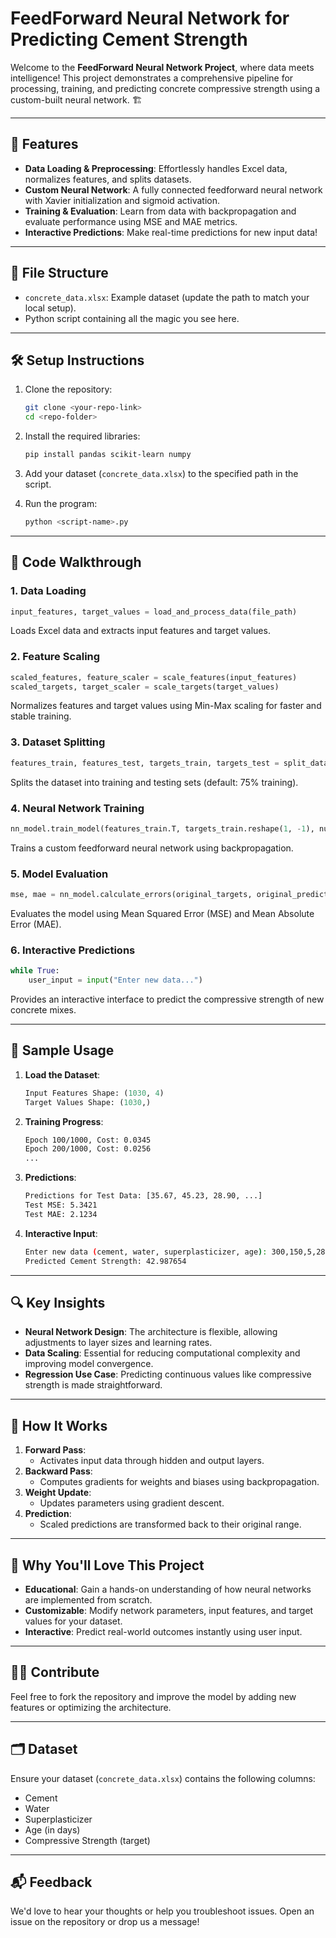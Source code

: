 # FeedForward Neural Network for Predicting Cement Strength

Welcome to the **FeedForward Neural Network Project**, where data meets intelligence! This project demonstrates a comprehensive pipeline for processing, training, and predicting concrete compressive strength using a custom-built neural network. 🏗️

---

## 🚀 Features
- **Data Loading & Preprocessing**: Effortlessly handles Excel data, normalizes features, and splits datasets.
- **Custom Neural Network**: A fully connected feedforward neural network with Xavier initialization and sigmoid activation.
- **Training & Evaluation**: Learn from data with backpropagation and evaluate performance using MSE and MAE metrics.
- **Interactive Predictions**: Make real-time predictions for new input data!

---

## 📂 File Structure
- `concrete_data.xlsx`: Example dataset (update the path to match your local setup).
- Python script containing all the magic you see here.

---

## 🛠️ Setup Instructions

1. Clone the repository:
   ```bash
   git clone <your-repo-link>
   cd <repo-folder>
   ```

2. Install the required libraries:
   ```bash
   pip install pandas scikit-learn numpy
   ```

3. Add your dataset (`concrete_data.xlsx`) to the specified path in the script.

4. Run the program:
   ```bash
   python <script-name>.py
   ```

---

## 🧩 Code Walkthrough

### 1. **Data Loading**
```python
input_features, target_values = load_and_process_data(file_path)
```
Loads Excel data and extracts input features and target values.

### 2. **Feature Scaling**
```python
scaled_features, feature_scaler = scale_features(input_features)
scaled_targets, target_scaler = scale_targets(target_values)
```
Normalizes features and target values using Min-Max scaling for faster and stable training.

### 3. **Dataset Splitting**
```python
features_train, features_test, targets_train, targets_test = split_dataset(scaled_features, scaled_targets)
```
Splits the dataset into training and testing sets (default: 75% training).

### 4. **Neural Network Training**
```python
nn_model.train_model(features_train.T, targets_train.reshape(1, -1), num_epochs=1000)
```
Trains a custom feedforward neural network using backpropagation.

### 5. **Model Evaluation**
```python
mse, mae = nn_model.calculate_errors(original_targets, original_predictions)
```
Evaluates the model using Mean Squared Error (MSE) and Mean Absolute Error (MAE).

### 6. **Interactive Predictions**
```python
while True:
    user_input = input("Enter new data...")
```
Provides an interactive interface to predict the compressive strength of new concrete mixes.

---

## 🎯 Sample Usage

1. **Load the Dataset**:
   ```python
   Input Features Shape: (1030, 4)
   Target Values Shape: (1030,)
   ```

2. **Training Progress**:
   ```bash
   Epoch 100/1000, Cost: 0.0345
   Epoch 200/1000, Cost: 0.0256
   ...
   ```

3. **Predictions**:
   ```bash
   Predictions for Test Data: [35.67, 45.23, 28.90, ...]
   Test MSE: 5.3421
   Test MAE: 2.1234
   ```

4. **Interactive Input**:
   ```bash
   Enter new data (cement, water, superplasticizer, age): 300,150,5,28
   Predicted Cement Strength: 42.987654
   ```

---

## 🔍 Key Insights
- **Neural Network Design**: The architecture is flexible, allowing adjustments to layer sizes and learning rates.
- **Data Scaling**: Essential for reducing computational complexity and improving model convergence.
- **Regression Use Case**: Predicting continuous values like compressive strength is made straightforward.

---

## 🤖 How It Works
1. **Forward Pass**:
   - Activates input data through hidden and output layers.
2. **Backward Pass**:
   - Computes gradients for weights and biases using backpropagation.
3. **Weight Update**:
   - Updates parameters using gradient descent.
4. **Prediction**:
   - Scaled predictions are transformed back to their original range.

---

## 🌟 Why You'll Love This Project
- **Educational**: Gain a hands-on understanding of how neural networks are implemented from scratch.
- **Customizable**: Modify network parameters, input features, and target values for your dataset.
- **Interactive**: Predict real-world outcomes instantly using user input.

---

## 🧑‍💻 Contribute
Feel free to fork the repository and improve the model by adding new features or optimizing the architecture.

---

## 🗂️ Dataset
Ensure your dataset (`concrete_data.xlsx`) contains the following columns:
- Cement
- Water
- Superplasticizer
- Age (in days)
- Compressive Strength (target)

---

## 📬 Feedback
We'd love to hear your thoughts or help you troubleshoot issues. Open an issue on the repository or drop us a message!

